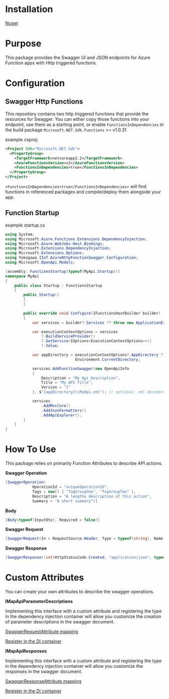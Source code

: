 # Installation

[Nuget](https://www.nuget.org/packages/Yokogawa.IIoT.AzureHttpFunctionSwagger/)

# Purpose

This package provides the Swagger UI and JSON endpoints for Azure Function apps with Http triggered functions. 

# Configuration


## Swagger Http Functions

This repository contains two http triggered functions that provide the resources for Swagger. You can either copy those functions into your endpoint, use them as a starting point, or enable `FunctionsInDependencies` in the build package `Microsoft.NET.Sdk.Functions` >= v1.0.31

example csproj:
```xml
<Project Sdk="Microsoft.NET.Sdk">
  <PropertyGroup>
    <TargetFramework>netcoreapp2.2</TargetFramework>
    <AzureFunctionsVersion>v2</AzureFunctionsVersion>
    <FunctionsInDependencies>true</FunctionsInDependencies>
  </PropertyGroup>
</Project>
```

`<FunctionsInDependencies>true</FunctionsInDependencies>` will find functions in referenced packages and compile/deploy them alongside your app.

## Function Startup
example startup.cs
```csharp
using System;
using Microsoft.Azure.Functions.Extensions.DependencyInjection;
using Microsoft.Azure.WebJobs.Host.Bindings;
using Microsoft.Extensions.DependencyInjection;
using Microsoft.Extensions.Options;
using Yokogawa.IIoT.AzureHttpFunctionSwagger.Configuration;
using Microsoft.OpenApi.Models;

[assembly: FunctionsStartup(typeof(MyApi.Startup))]
namespace MyApi
{
    public class Startup : FunctionsStartup
    {
        public Startup()
        {
        }

        public override void Configure(IFunctionsHostBuilder builder)
        {
            var services = builder?.Services ?? throw new ApplicationException("Something has gone wrong. Services is not available.");

            var executionContextOptions = services
                ?.BuildServiceProvider()
                ?.GetService<IOptions<ExecutionContextOptions>>()
                ?.Value;

            var appDirectory = executionContextOptions?.AppDirectory ??
                               Environment.CurrentDirectory;

            services.AddFunctionSwagger(new OpenApiInfo
            {
                Description = "My Api Description",
                Title = "My API Title",
                Version = "1"
            }, $"{appDirectory}\\MyApi.xml"); // optional: xml documentation file. Specifying this file will include the xml comments on types from the assembly in the swagger document.

            services
                .AddMvcCore()
                .AddJsonFormatters()
                .AddApiExplorer();
        }
    }
}
```

# How To Use

This package relies on primarily Function Attributes to describe API actions.

**Swagger Operation**

```csharp
[SwaggerOperation(
            OperationId = "uniqueOperationId",
            Tags = new[] { "TagGroupOne", "TagGroupTwo" },
            Description = "A lengthy description of this action",
            Summary = "A short summary")]
```

**Body**

```csharp
[Body(typeof(InputDto), Required = false)]
```

**Swagger Request**

```csharp
[SwaggerRequest(In = RequestSource.Header, Type = typeof(string), Name = "parameterName")]
```

**Swagger Response**

```csharp
[SwaggerResponse((int)HttpStatusCode.Created, "application/json", typeof(ResponseDto))]
```

# Custom Attributes

You can create your own attributes to describe the swagger operations.

**IMapApiParameterDescriptions**

Implementing this interface with a custom attribute and registering the type in the dependency injection container will allow you customize the creation of parameter descriptions in the swagger document.

[SwaggerRequestAttribute mapping](https://github.com/Yokogawa/AzureHttpFunctionSwagger/blob/master/AzureHttpFunctionSwagger/Pipeline/SwaggerRequestParameterMapper.cs)

[Register in the DI container](https://github.com/Yokogawa/AzureHttpFunctionSwagger/blob/master/AzureHttpFunctionSwagger/Configuration/ServiceCollectionExtensions.cs#L95)

**IMapApiResponses**

Implementing this interface with a custom attribute and registering the type in the dependency injection container will allow you customize the responses in the swagger document.

[SwaggerResponseAttribute mapping](https://github.com/Yokogawa/AzureHttpFunctionSwagger/blob/master/AzureHttpFunctionSwagger/Pipeline/SwaggerResponseTypeMapper.cs)

[Register in the DI container](https://github.com/Yokogawa/AzureHttpFunctionSwagger/blob/master/AzureHttpFunctionSwagger/Configuration/ServiceCollectionExtensions.cs#L96)
